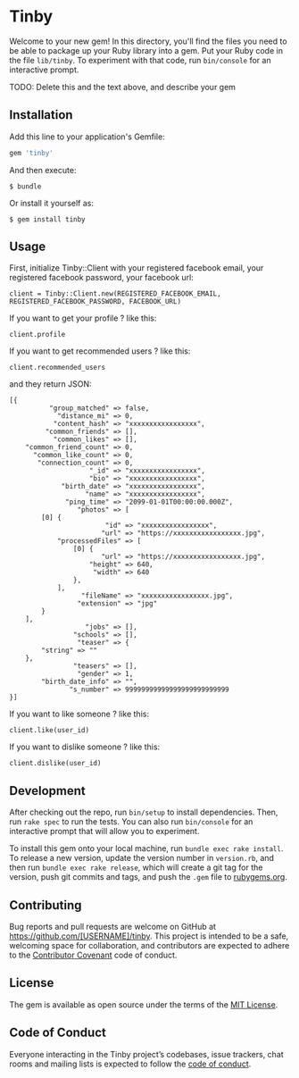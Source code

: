 # Tinby

Welcome to your new gem! In this directory, you'll find the files you need to be able to package up your Ruby library into a gem. Put your Ruby code in the file `lib/tinby`. To experiment with that code, run `bin/console` for an interactive prompt.

TODO: Delete this and the text above, and describe your gem

## Installation

Add this line to your application's Gemfile:

```ruby
gem 'tinby'
```

And then execute:

    $ bundle

Or install it yourself as:

    $ gem install tinby

## Usage

First, initialize Tinby::Client with your registered facebook email, your registered facebook password, your facebook url:

```
client = Tinby::Client.new(REGISTERED_FACEBOOK_EMAIL, REGISTERED_FACEBOOK_PASSWORD, FACEBOOK_URL)
```

If you want to get your profile ? like this:
```
client.profile
```

If you want to get recommended users ? like this:
```
client.recommended_users
```
and they return JSON:

```
[{
          "group_matched" => false,
            "distance_mi" => 0,
           "content_hash" => "xxxxxxxxxxxxxxxxx",
         "common_friends" => [],
           "common_likes" => [],
    "common_friend_count" => 0,
      "common_like_count" => 0,
       "connection_count" => 0,
                    "_id" => "xxxxxxxxxxxxxxxxx",
                    "bio" => "xxxxxxxxxxxxxxxxx",
             "birth_date" => "xxxxxxxxxxxxxxxxx",
                   "name" => "xxxxxxxxxxxxxxxxx",
              "ping_time" => "2099-01-01T00:00:00.000Z",
                 "photos" => [
        [0] {
                        "id" => "xxxxxxxxxxxxxxxxx",
                       "url" => "https://xxxxxxxxxxxxxxxxx.jpg",
            "processedFiles" => [
                [0] {
                       "url" => "https://xxxxxxxxxxxxxxxxx.jpg",
                    "height" => 640,
                     "width" => 640
                },
            ],
                  "fileName" => "xxxxxxxxxxxxxxxxx.jpg",
                 "extension" => "jpg"
        }
    ],
                   "jobs" => [],
                "schools" => [],
                 "teaser" => {
        "string" => ""
    },
                "teasers" => [],
                 "gender" => 1,
        "birth_date_info" => "",
               "s_number" => 99999999999999999999999999
}]
```

If you want to like someone ? like this:
```
client.like(user_id)
```

If you want to dislike someone ? like this:
```
client.dislike(user_id)
```


## Development

After checking out the repo, run `bin/setup` to install dependencies. Then, run `rake spec` to run the tests. You can also run `bin/console` for an interactive prompt that will allow you to experiment.

To install this gem onto your local machine, run `bundle exec rake install`. To release a new version, update the version number in `version.rb`, and then run `bundle exec rake release`, which will create a git tag for the version, push git commits and tags, and push the `.gem` file to [rubygems.org](https://rubygems.org).

## Contributing

Bug reports and pull requests are welcome on GitHub at https://github.com/[USERNAME]/tinby. This project is intended to be a safe, welcoming space for collaboration, and contributors are expected to adhere to the [Contributor Covenant](http://contributor-covenant.org) code of conduct.

## License

The gem is available as open source under the terms of the [MIT License](https://opensource.org/licenses/MIT).

## Code of Conduct

Everyone interacting in the Tinby project’s codebases, issue trackers, chat rooms and mailing lists is expected to follow the [code of conduct](https://github.com/[USERNAME]/tinby/blob/master/CODE_OF_CONDUCT.md).
